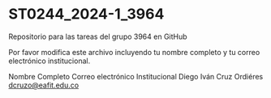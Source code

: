 # ST0244_2024-1_3964
Repositorio para las tareas del grupo 3964 en GitHub

Por favor modifica este archivo incluyendo tu nombre completo y tu correo electrónico institucional.

Nombre Completo                             Correo electrónico Institucional
Diego Iván Cruz Ordiéres                    dcruzo@eafit.edu.co

